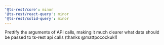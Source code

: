 ```yaml
---
'@ts-rest/core': minor
'@ts-rest/react-query': minor
'@ts-rest/solid-query': minor
---
```


Prettify the arguments of API calls, making it much clearer what data should be passed to ts-rest api calls (thanks @mattpocockuk!)
